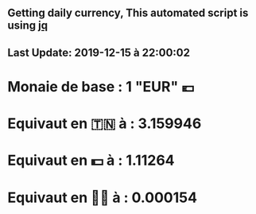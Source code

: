 ## Getting daily currency, This automated script is using [jq](https://stedolan.github.io/jq/)
## Last Update:  2019-12-15 à 22:00:02
 # Monaie de base : 1 "EUR" 💶 
 # Equivaut en 🇹🇳 à :  3.159946 
 # Equivaut en 💵 à : 1.11264
 # Equivaut en 🐱‍💻 à :  0.000154
